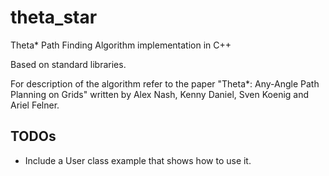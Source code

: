 theta_star
==========

Theta* Path Finding Algorithm implementation in C++

Based on standard libraries.

For description of the algorithm refer to the paper "Theta*: Any-Angle Path Planning on Grids" written by Alex Nash, Kenny Daniel, Sven Koenig and Ariel Felner.


## TODOs
* Include a User class example that shows how to use it.



